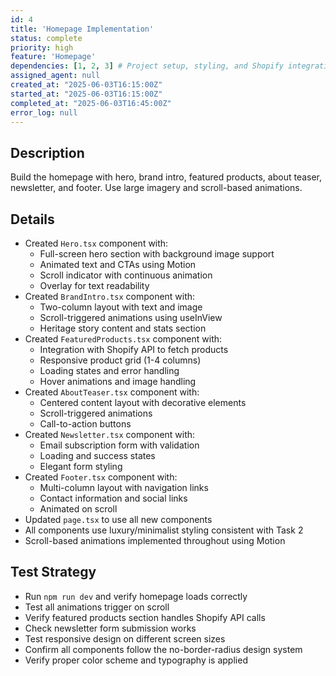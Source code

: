 ```yaml
---
id: 4
title: 'Homepage Implementation'
status: complete
priority: high
feature: 'Homepage'
dependencies: [1, 2, 3] # Project setup, styling, and Shopify integration
assigned_agent: null
created_at: "2025-06-03T16:15:00Z"
started_at: "2025-06-03T16:15:00Z"
completed_at: "2025-06-03T16:45:00Z"
error_log: null
---
```


## Description
Build the homepage with hero, brand intro, featured products, about teaser, newsletter, and footer. Use large imagery and scroll-based animations.

## Details
- Created `Hero.tsx` component with:
  - Full-screen hero section with background image support
  - Animated text and CTAs using Motion
  - Scroll indicator with continuous animation
  - Overlay for text readability
- Created `BrandIntro.tsx` component with:
  - Two-column layout with text and image
  - Scroll-triggered animations using useInView
  - Heritage story content and stats section
- Created `FeaturedProducts.tsx` component with:
  - Integration with Shopify API to fetch products
  - Responsive product grid (1-4 columns)
  - Loading states and error handling
  - Hover animations and image handling
- Created `AboutTeaser.tsx` component with:
  - Centered content layout with decorative elements
  - Scroll-triggered animations
  - Call-to-action buttons
- Created `Newsletter.tsx` component with:
  - Email subscription form with validation
  - Loading and success states
  - Elegant form styling
- Created `Footer.tsx` component with:
  - Multi-column layout with navigation links
  - Contact information and social links
  - Animated on scroll
- Updated `page.tsx` to use all new components
- All components use luxury/minimalist styling consistent with Task 2
- Scroll-based animations implemented throughout using Motion

## Test Strategy
- Run `npm run dev` and verify homepage loads correctly
- Test all animations trigger on scroll
- Verify featured products section handles Shopify API calls
- Check newsletter form submission works
- Test responsive design on different screen sizes
- Confirm all components follow the no-border-radius design system
- Verify proper color scheme and typography is applied 